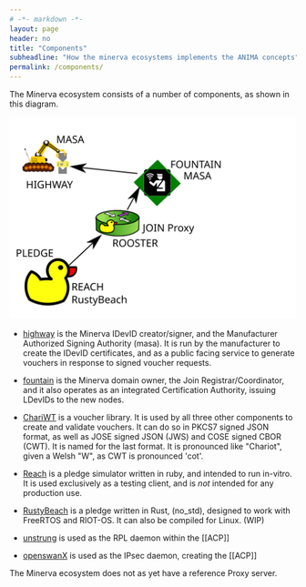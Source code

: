 ```yaml
---
# -*- markdown -*-
layout: page
header: no
title: "Components"
subheadline: "How the minerva ecosystems implements the ANIMA concepts"
permalink: /components/
---
```


The Minerva ecosystem consists of a number of components, as shown in this diagram.

<img src="/images/minerva-brski.svg" alt="compopnent diagram" />

+ [highway](/highway) is the Minerva IDevID creator/signer, and the Manufacturer
  Authorized Signing Authority (masa).  It is run by the manufacturer to
  create the IDevID certificates, and as a public facing service to generate
  vouchers in response to signed voucher requests.

+ [fountain](/fountain) is the Minerva domain owner, the Join
  Registrar/Coordinator, and it also operates as an integrated Certification
  Authority, issuing LDevIDs to the new nodes.

+ [ChariWT](/chariwt) is a voucher library. It is used by all three other components
  to create and validate vouchers.  It can do so in PKCS7 signed JSON format,
  as well as JOSE signed JSON (JWS) and COSE signed CBOR (CWT).  It is named
  for the last format.  It is pronounced like "Chariot", given a Welsh "W",
  as CWT is pronounced 'cot'.

+ [Reach](/reach) is a pledge simulator written in ruby, and intended to run
  in-vitro. It is used exclusively as a testing client, and is *not* intended
  for any production use.

+ [RustyBeach](/reach) is a pledge written in Rust, (no_std), designed to work with FreeRTOS and RIOT-OS.  It can also be compiled for Linux. (WIP)

+ [unstrung](/unstrung) is used as the RPL daemon within the [[ACP]]

+ [openswanX](/openswanX) is used as the IPsec daemon, creating the [[ACP]]

The Minerva ecosystem does not as yet have a reference Proxy server.




